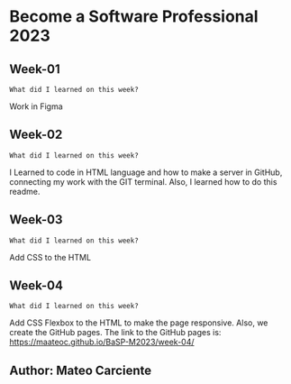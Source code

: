 # Become a Software Professional 2023
## Week-01
```
What did I learned on this week?
```
Work in Figma
## Week-02
```
What did I learned on this week?
```
I Learned to code in HTML language and how to make a server in GitHub, connecting my work with the GIT terminal. Also, I learned how to do this readme.
## Week-03
```
What did I learned on this week?
```
Add CSS to the HTML

## Week-04
```
What did I learned on this week?
```

Add CSS Flexbox to the HTML to make the page responsive. Also, we create the GitHub pages.
The link to the GitHub pages is: https://maateoc.github.io/BaSP-M2023/week-04/
## Author: Mateo Carciente